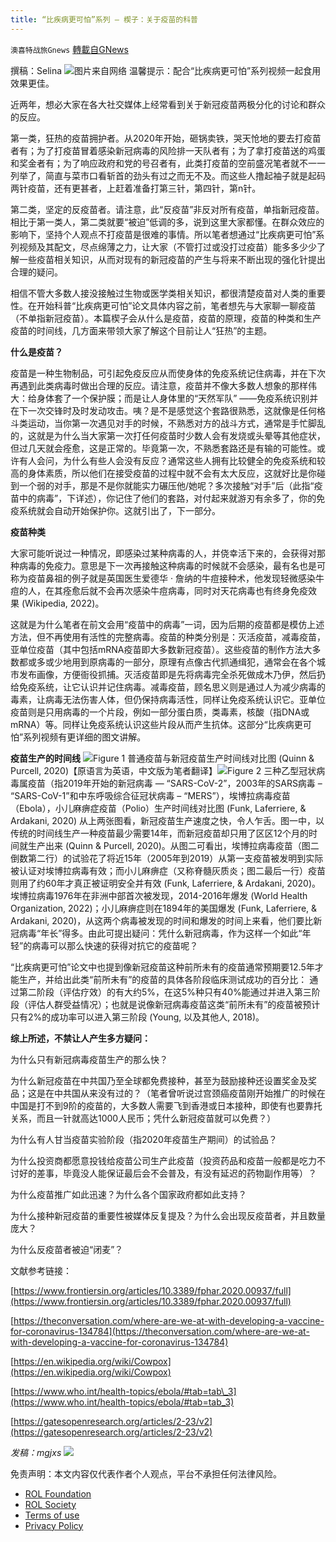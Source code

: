 ```yaml
---
title: “比疾病更可怕”系列 – 楔子：关于疫苗的科普
---
```

`澳喜特战旅Gnews` [轉載自GNews](https://gnews.org/zh-hans/2007635/)

撰稿：Selina
![](https://assets.gnews.org/wp-content/uploads/2022/02/1512.png)图片来自网络
温馨提示：配合“比疾病更可怕”系列视频一起食用效果更佳。

近两年，想必大家在各大社交媒体上经常看到关于新冠疫苗两极分化的讨论和群众的反应。

第一类，狂热的疫苗拥护者。从2020年开始，砸锅卖铁，哭天怆地的要去打疫苗者有；为了打疫苗冒着感染新冠病毒的风险排一天队者有；为了拿打疫苗送的鸡蛋和奖金者有；为了响应政府和党的号召者有，此类打疫苗的空前盛况笔者就不一一列举了，简直与菜市口看斩首的劲头有过之而无不及。而这些人撸起袖子就是起码两针疫苗，还有更甚者，上赶着准备打第三针，第四针，第n针。

第二类，坚定的反疫苗者。请注意，此“反疫苗”非反对所有疫苗，单指新冠疫苗。相比于第一类人，第二类就要“被迫”低调的多，说到这里大家都懂。在群众效应的影响下，坚持个人观点不打疫苗是很难的事情。所以笔者想通过“比疾病更可怕”系列视频及其配文，尽点绵薄之力，让大家（不管打过或没打过疫苗）能多多少少了解一些疫苗相关知识，从而对现有的新冠疫苗的产生与将来不断出现的强化针提出合理的疑问。

相信不管大多数人接没接触过生物或医学类相关知识，都很清楚疫苗对人类的重要性。在开始科普“比疾病更可怕”论文具体内容之前，笔者想先与大家聊一聊疫苗（不单指新冠疫苗）。本篇楔子会从什么是疫苗，疫苗的原理，疫苗的种类和生产疫苗的时间线，几方面来带领大家了解这个目前让人“狂热”的主题。

**什么是疫苗？**

疫苗是一种生物制品，可引起免疫反应从而使身体的免疫系统记住病毒，并在下次再遇到此类病毒时做出合理的反应。请注意，疫苗并不像大多数人想象的那样伟大：给身体套了一个保护膜；而是让人身体里的“天然军队” ——免疫系统识别并在下一次交锋时及时发动攻击。咦？是不是感觉这个套路很熟悉，这就像是任何格斗类运动，当你第一次遇见对手的时候，不熟悉对方的战斗方式，通常是手忙脚乱的，这就是为什么当大家第一次打任何疫苗时少数人会有发烧或头晕等其他症状，但过几天就会痊愈，这是正常的。毕竟第一次，不熟悉套路还是有输的可能性。或许有人会问，为什么有些人会没有反应？通常这些人拥有比较健全的免疫系统和较高的身体素质，所以他们在接受疫苗的过程中就不会有太大反应，这就好比是你碰到一个弱的对手，那是不是你就能实力碾压他/她呢？多次接触“对手”后（此指“疫苗中的病毒”，下详述），你记住了他们的套路，对付起来就游刃有余多了，你的免疫系统就会自动开始保护你。这就引出了，下一部分。

**疫苗种类**

大家可能听说过一种情况，即感染过某种病毒的人，并侥幸活下来的，会获得对那种病毒的免疫力。意思是下一次再接触这种病毒的时候就不会感染，最有名也是可称为疫苗鼻祖的例子就是英国医生爱德华 · 詹纳的牛痘接种术，他发现轻微感染牛痘的人，在其痊愈后就不会再次感染牛痘病毒，同时对天花病毒也有终身免疫效果 (Wikipedia, 2022)。

这就是为什么笔者在前文会用“疫苗中的病毒”一词，因为后期的疫苗都是模仿上述方法，但不再使用有活性的完整病毒。疫苗的种类分别是：灭活疫苗，减毒疫苗，亚单位疫苗（其中包括mRNA疫苗即大多数新冠疫苗）。这些疫苗的制作方法大多数都或多或少地用到原病毒的一部分，原理有点像古代抓通缉犯，通常会在各个城市发布画像，方便衙役抓捕。灭活疫苗即是先将病毒完全杀死做成木乃伊，然后扔给免疫系统，让它认识并记住病毒。减毒疫苗，顾名思义则是通过人为减少病毒的毒素，让病毒无法伤害人体，但仍保持病毒活性，同样让免疫系统认识它。亚单位疫苗则是只用病毒的一个片段，例如一部分蛋白质，类毒素，核酸（指DNA或mRNA）等。同样让免疫系统认识这些片段从而产生抗体。这部分“比疾病更可怕”系列视频有更详细的图文讲解。

**疫苗生产的时间线**
![](https://assets.gnews.org/wp-content/uploads/2022/02/152.png)Figure 1 普通疫苗与新冠疫苗生产时间线对比图 (Quinn & Purcell, 2020)【原语言为英语，中文版为笔者翻译】![](https://assets.gnews.org/wp-content/uploads/2022/02/153.png)Figure 2 三种乙型冠状病毒属疫苗（指2019年开始的新冠病毒 — “SARS-CoV-2”，2003年的SARS病毒 – “SARS-CoV-1”和中东呼吸综合征冠状病毒 – “MERS”），埃博拉病毒疫苗（Ebola），小儿麻痹症疫苗（Polio）生产时间线对比图 (Funk, Laferriere, & Ardakani, 2020)
从上两张图看，新冠疫苗生产速度之快，令人乍舌。图一中，以传统的时间线生产一种疫苗最少需要14年，而新冠疫苗却只用了区区12个月的时间就生产出来 (Quinn & Purcell, 2020)。从图二可看出，埃博拉病毒疫苗（图二倒数第二行）的试验花了将近15年（2005年到2019）从第一支疫苗被发明到实际被认证对埃博拉病毒有效；而小儿麻痹症（又称脊髓灰质炎；图二最后一行）疫苗则用了约60年才真正被证明安全并有效 (Funk, Laferriere, & Ardakani, 2020)。埃博拉病毒1976年在非洲中部首次被发现，2014-2016年爆发 (World Health Organization, 2022)；小儿麻痹症则在1894年的美国爆发 (Funk, Laferriere, & Ardakani, 2020)，从这两个病毒被发现的时间和爆发的时间上来看，他们要比新冠病毒“年长”得多。由此可提出疑问：凭什么新冠病毒，作为这样一个如此“年轻”的病毒可以那么快速的获得对抗它的疫苗呢？

“比疾病更可怕”论文中也提到像新冠疫苗这种前所未有的疫苗通常预期要12.5年才能生产，并给出此类“前所未有”的疫苗的具体各阶段临床测试成功的百分比： 通过第二阶段（评估疗效）的有大约5%，在这5%种只有40%能通过并进入第三阶段（评估人群受益情况）；也就是说像新冠病毒疫苗这类“前所未有”的疫苗被预计只有2%的成功率可以进入第三阶段 (Young, 以及其他人, 2018)。

**综上所述，不禁让人产生多方疑问：**

为什么只有新冠病毒疫苗生产的那么快？

为什么新冠疫苗在中共国乃至全球都免费接种，甚至为鼓励接种还设置奖金及奖品；这是在中共国从来没有过的？（笔者曾听说过宫颈癌疫苗刚开始推广的时候在中国是打不到9阶的疫苗的，大多数人需要飞到香港或日本接种，即使有也要靠托关系，而且一针就高达1000人民币；凭什么新冠疫苗就可以免费？）

为什么有人甘当疫苗实验阶段（指2020年疫苗生产期间）的试验品？

为什么投资商都愿意投钱给疫苗公司生产此疫苗（投资药品和疫苗一般都是吃力不讨好的差事，毕竟没人能保证最后会不会普及，有没有延迟的药物副作用等）？

为什么疫苗推广如此迅速？为什么各个国家政府都如此支持？

为什么接种新冠疫苗的重要性被媒体反复提及？为什么会出现反疫苗者，并且数量庞大？

为什么反疫苗者被迫“闭麦”？

文献参考链接：

[https://www.frontiersin.org/articles/10.3389/fphar.2020.00937/full](https://www.frontiersin.org/articles/10.3389/fphar.2020.00937/full)

[https://theconversation.com/where-are-we-at-with-developing-a-vaccine-for-coronavirus-134784](https://theconversation.com/where-are-we-at-with-developing-a-vaccine-for-coronavirus-134784)

[https://en.wikipedia.org/wiki/Cowpox](https://en.wikipedia.org/wiki/Cowpox)

[https://www.who.int/health-topics/ebola/#tab=tab\_3](https://www.who.int/health-topics/ebola/#tab=tab_3)

[https://gatesopenresearch.org/articles/2-23/v2](https://gatesopenresearch.org/articles/2-23/v2)

*发稿：mgjxs*
![](https://assets.gnews.org/wp-content/uploads/2022/02/TUBIAO-X.jpg)
 

免责声明：本文内容仅代表作者个人观点，平台不承担任何法律风险。

- [ROL Foundation](https://rolfoundation.org/)
- [ROL Society](https://rolsociety.org/)
- [Terms of use](https://gnews.org/terms-of-use-3/)
- [Privacy Policy](https://gnews.org/privacy-policy/)
